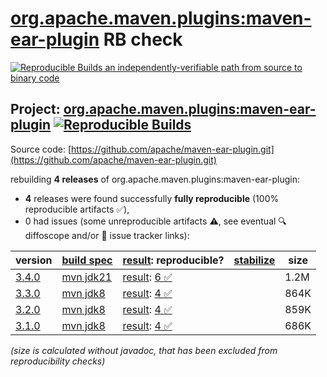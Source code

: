 [org.apache.maven.plugins:maven-ear-plugin](https://central.sonatype.com/artifact/org.apache.maven.plugins/maven-ear-plugin/versions) RB check
=======

[![Reproducible Builds](https://reproducible-builds.org/images/logos/rb.svg) an independently-verifiable path from source to binary code](https://reproducible-builds.org/)

## Project: [org.apache.maven.plugins:maven-ear-plugin](https://central.sonatype.com/artifact/org.apache.maven.plugins/maven-ear-plugin/versions) [![Reproducible Builds](https://img.shields.io/endpoint?url=https://raw.githubusercontent.com/jvm-repo-rebuild/reproducible-central/master/content/org/apache/maven/plugins/maven-ear-plugin/badge.json)](https://github.com/jvm-repo-rebuild/reproducible-central/blob/master/content/org/apache/maven/plugins/maven-ear-plugin/README.md)

Source code: [https://github.com/apache/maven-ear-plugin.git](https://github.com/apache/maven-ear-plugin.git)

rebuilding **4 releases** of org.apache.maven.plugins:maven-ear-plugin:
- **4** releases were found successfully **fully reproducible** (100% reproducible artifacts :white_check_mark:),
- 0 had issues (some unreproducible artifacts :warning:, see eventual :mag: diffoscope and/or :memo: issue tracker links):

| version | [build spec](/BUILDSPEC.md) | [result](https://reproducible-builds.org/docs/jvm/): reproducible? | [stabilize](https://github.com/google/oss-rebuild/blob/main/cmd/stabilize/README.md) | size |
| -- | --------- | ------ | ------ | -- |
| [3.4.0](https://central.sonatype.com/artifact/org.apache.maven.plugins/maven-ear-plugin/3.4.0/pom) | [mvn jdk21](maven-ear-plugin-3.4.0.buildspec) | [result](maven-ear-plugin-3.4.0.buildinfo): [6 :white_check_mark: ](maven-ear-plugin-3.4.0.buildcompare) | | 1.2M |
| [3.3.0](https://central.sonatype.com/artifact/org.apache.maven.plugins/maven-ear-plugin/3.3.0/pom) | [mvn jdk8](maven-ear-plugin-3.3.0.buildspec) | [result](maven-ear-plugin-3.3.0.buildinfo): [4 :white_check_mark: ](maven-ear-plugin-3.3.0.buildcompare) | | 864K |
| [3.2.0](https://central.sonatype.com/artifact/org.apache.maven.plugins/maven-ear-plugin/3.2.0/pom) | [mvn jdk8](maven-ear-plugin-3.2.0.buildspec) | [result](maven-ear-plugin-3.2.0.buildinfo): [4 :white_check_mark: ](maven-ear-plugin-3.2.0.buildcompare) | | 859K |
| [3.1.0](https://central.sonatype.com/artifact/org.apache.maven.plugins/maven-ear-plugin/3.1.0/pom) | [mvn jdk8](maven-ear-plugin-3.1.0.buildspec) | [result](maven-ear-plugin-3.1.0.buildinfo): [4 :white_check_mark: ](maven-ear-plugin-3.1.0.buildcompare) | | 686K |

<i>(size is calculated without javadoc, that has been excluded from reproducibility checks)</i>
